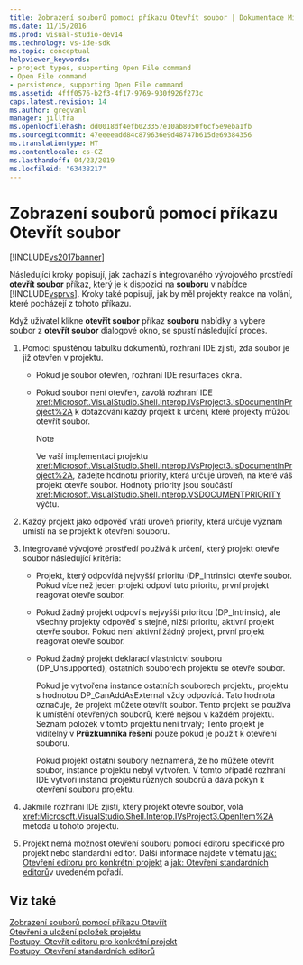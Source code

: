 ```yaml
---
title: Zobrazení souborů pomocí příkazu Otevřít soubor | Dokumentace Microsoftu
ms.date: 11/15/2016
ms.prod: visual-studio-dev14
ms.technology: vs-ide-sdk
ms.topic: conceptual
helpviewer_keywords:
- project types, supporting Open File command
- Open File command
- persistence, supporting Open File command
ms.assetid: 4fff0576-b2f3-4f17-9769-930f926f273c
caps.latest.revision: 14
ms.author: gregvanl
manager: jillfra
ms.openlocfilehash: dd0018df4efb023357e10ab8050f6cf5e9eba1fb
ms.sourcegitcommit: 47eeeeadd84c879636e9d48747b615de69384356
ms.translationtype: HT
ms.contentlocale: cs-CZ
ms.lasthandoff: 04/23/2019
ms.locfileid: "63438217"
---
```

# <a name="displaying-files-by-using-the-open-file-command"></a>Zobrazení souborů pomocí příkazu Otevřít soubor
[!INCLUDE[vs2017banner](../../includes/vs2017banner.md)]

Následující kroky popisují, jak zachází s integrovaného vývojového prostředí **otevřít soubor** příkaz, který je k dispozici na **souboru** v nabídce [!INCLUDE[vsprvs](../../includes/vsprvs-md.md)]. Kroky také popisují, jak by měl projekty reakce na volání, které pocházejí z tohoto příkazu.  
  
 Když uživatel klikne **otevřít soubor** příkaz **souboru** nabídky a vybere soubor z **otevřít soubor** dialogové okno, se spustí následující proces.  
  
1. Pomocí spuštěnou tabulku dokumentů, rozhraní IDE zjistí, zda soubor je již otevřen v projektu.  
  
    - Pokud je soubor otevřen, rozhraní IDE resurfaces okna.  
  
    - Pokud soubor není otevřen, zavolá rozhraní IDE <xref:Microsoft.VisualStudio.Shell.Interop.IVsProject3.IsDocumentInProject%2A> k dotazování každý projekt k určení, které projekty můžou otevřít soubor.  
  
        > [!NOTE]
        > Ve vaší implementaci projektu <xref:Microsoft.VisualStudio.Shell.Interop.IVsProject3.IsDocumentInProject%2A>, zadejte hodnotu priority, která určuje úroveň, na které váš projekt otevře soubor. Hodnoty priority jsou součástí <xref:Microsoft.VisualStudio.Shell.Interop.VSDOCUMENTPRIORITY> výčtu.  
  
2. Každý projekt jako odpověď vrátí úroveň priority, která určuje význam umístí na se projekt k otevření souboru.  
  
3. Integrované vývojové prostředí používá k určení, který projekt otevře soubor následující kritéria:  
  
    - Projekt, který odpovídá nejvyšší prioritu (DP_Intrinsic) otevře soubor. Pokud více než jeden projekt odpoví tuto prioritu, první projekt reagovat otevře soubor.  
  
    - Pokud žádný projekt odpoví s nejvyšší prioritou (DP_Intrinsic), ale všechny projekty odpověď s stejné, nižší prioritu, aktivní projekt otevře soubor. Pokud není aktivní žádný projekt, první projekt reagovat otevře soubor.  
  
    - Pokud žádný projekt deklarací vlastnictví souboru (DP_Unsupported), ostatních souborech projektu se otevře soubor.  
  
         Pokud je vytvořena instance ostatních souborech projektu, projektu s hodnotou DP_CanAddAsExternal vždy odpovídá. Tato hodnota označuje, že projekt můžete otevřít soubor. Tento projekt se používá k umístění otevřených souborů, které nejsou v každém projektu. Seznam položek v tomto projektu není trvalý; Tento projekt je viditelný v **Průzkumníka řešení** pouze pokud je použit k otevření souboru.  
  
         Pokud projekt ostatní soubory neznamená, že ho můžete otevřít soubor, instance projektu nebyl vytvořen. V tomto případě rozhraní IDE vytvoří instanci projektu různých souborů a dává pokyn k otevření souboru projektu.  
  
4. Jakmile rozhraní IDE zjistí, který projekt otevře soubor, volá <xref:Microsoft.VisualStudio.Shell.Interop.IVsProject3.OpenItem%2A> metoda u tohoto projektu.  
  
5. Projekt nemá možnost otevření souboru pomocí editoru specifické pro projekt nebo standardní editor. Další informace najdete v tématu [jak: Otevření editoru pro konkrétní projekt](../../extensibility/how-to-open-project-specific-editors.md) a [jak: Otevření standardních editorů](../../extensibility/how-to-open-standard-editors.md)v uvedeném pořadí.  
  
## <a name="see-also"></a>Viz také  
 [Zobrazení souborů pomocí příkazu Otevřít](../../extensibility/internals/displaying-files-by-using-the-open-with-command.md)   
 [Otevření a uložení položek projektu](../../extensibility/internals/opening-and-saving-project-items.md)   
 [Postupy: Otevřít editoru pro konkrétní projekt](../../extensibility/how-to-open-project-specific-editors.md)   
 [Postupy: Otevření standardních editorů](../../extensibility/how-to-open-standard-editors.md)
